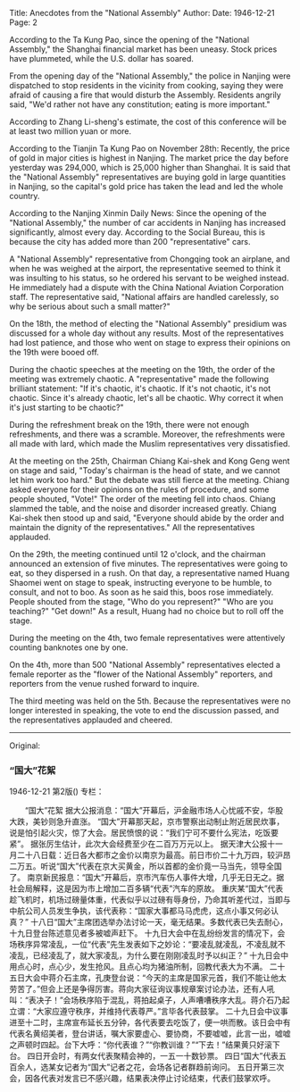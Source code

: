 Title: Anecdotes from the "National Assembly"
Author:
Date: 1946-12-21
Page: 2

According to the Ta Kung Pao, since the opening of the "National Assembly," the Shanghai financial market has been uneasy. Stock prices have plummeted, while the U.S. dollar has soared.

From the opening day of the "National Assembly," the police in Nanjing were dispatched to stop residents in the vicinity from cooking, saying they were afraid of causing a fire that would disturb the Assembly. Residents angrily said, "We'd rather not have any constitution; eating is more important."

According to Zhang Li-sheng's estimate, the cost of this conference will be at least two million yuan or more.

According to the Tianjin Ta Kung Pao on November 28th: Recently, the price of gold in major cities is highest in Nanjing. The market price the day before yesterday was 294,000, which is 25,000 higher than Shanghai. It is said that the "National Assembly" representatives are buying gold in large quantities in Nanjing, so the capital's gold price has taken the lead and led the whole country.

According to the Nanjing Xinmin Daily News: Since the opening of the "National Assembly," the number of car accidents in Nanjing has increased significantly, almost every day. According to the Social Bureau, this is because the city has added more than 200 "representative" cars.

A "National Assembly" representative from Chongqing took an airplane, and when he was weighed at the airport, the representative seemed to think it was insulting to his status, so he ordered his servant to be weighed instead. He immediately had a dispute with the China National Aviation Corporation staff. The representative said, "National affairs are handled carelessly, so why be serious about such a small matter?"

On the 18th, the method of electing the "National Assembly" presidium was discussed for a whole day without any results. Most of the representatives had lost patience, and those who went on stage to express their opinions on the 19th were booed off.

During the chaotic speeches at the meeting on the 19th, the order of the meeting was extremely chaotic. A "representative" made the following brilliant statement: "If it's chaotic, it's chaotic. If it's not chaotic, it's not chaotic. Since it's already chaotic, let's all be chaotic. Why correct it when it's just starting to be chaotic?"

During the refreshment break on the 19th, there were not enough refreshments, and there was a scramble. Moreover, the refreshments were all made with lard, which made the Muslim representatives very dissatisfied.

At the meeting on the 25th, Chairman Chiang Kai-shek and Kong Geng went on stage and said, "Today's chairman is the head of state, and we cannot let him work too hard." But the debate was still fierce at the meeting. Chiang asked everyone for their opinions on the rules of procedure, and some people shouted, "Vote!" The order of the meeting fell into chaos. Chiang slammed the table, and the noise and disorder increased greatly. Chiang Kai-shek then stood up and said, "Everyone should abide by the order and maintain the dignity of the representatives." All the representatives applauded.

On the 29th, the meeting continued until 12 o'clock, and the chairman announced an extension of five minutes. The representatives were going to eat, so they dispersed in a rush. On that day, a representative named Huang Shaomei went on stage to speak, instructing everyone to be humble, to consult, and not to boo. As soon as he said this, boos rose immediately. People shouted from the stage, "Who do you represent?" "Who are you teaching?" "Get down!" As a result, Huang had no choice but to roll off the stage.

During the meeting on the 4th, two female representatives were attentively counting banknotes one by one.

On the 4th, more than 500 "National Assembly" representatives elected a female reporter as the "flower of the National Assembly" reporters, and reporters from the venue rushed forward to inquire.

The third meeting was held on the 5th. Because the representatives were no longer interested in speaking, the vote to end the discussion passed, and the representatives applauded and cheered.



<hr /> 

Original: 


### “国大”花絮

1946-12-21
第2版()
专栏：

　　“国大”花絮
    据大公报消息：“国大”开幕后，沪金融市场人心忧戚不安，华股大跌，美钞则急升直涨。
    “国大”开幕那天起，京市警察出动制止附近居民炊事，说是怕引起火灾，惊了大会。居民愤恨的说：“我们宁可不要什么宪法，吃饭要紧”。
    据张厉生估计，此次大会经费至少在二百万万元以上。
    据天津大公报十一月二十八日载：近日各大都市之金价以南京为最高。前日市价二十九万四，较沪昂二万五。听说“国大”代表在京大买黄金，所以首都的金价竟一马当先，领导全国了。
    南京新民报息：“国大”开幕后，京市汽车伤人事件大增，几乎无日无之。据社会局解释，这是因为市上增加二百多辆“代表”汽车的原故。
    重庆某“国大”代表趁飞机时，机场过磅量体重，代表似乎以过磅有辱身份，乃命其听差代过，当即与中航公司人员发生争执，该代表称：“国家大事都马马虎虎，这点小事又何必认真？”
    十八日“国大”主席团选举办法讨论一天，毫无结果。多数代表已失去耐心，十九日登台陈述意见者多被嘘声赶下。
    十九日大会中在乱纷纷发言的情况下，会场秩序异常凌乱，一位“代表”先生发表如下之妙论：“要凌乱就凌乱，不凌乱就不凌乱，已经凌乱了，就大家凌乱，为什么要在刚刚凌乱时予以纠正？”
    十九日会中用点心时，点心少，发生抢风。且点心均为猪油所制，回教代表大为不满。
    二十五日大会中蒋介石主席，孔庚登台说：“今天的主席是国家元首，我们不能让他太劳苦了。”但会上还是争得厉害。蒋向大家征询议事规章案讨论办法，还有人吼叫：“表决子！”会场秩序陷于混乱，蒋拍起桌子，人声嘈嘈秩序大乱。蒋介石乃起立谓：“大家应遵守秩序，并维持代表尊严。”言毕各代表鼓掌。
    二十九日会中议事进至十二时，主席宣布延长五分钟，各代表要去吃饭了，便一哄而散。该日会中有代表名黄绍美者，登台讲话，嘱大家要虚心、要协商，不要嘘嘘，此言一出，嘘嘘之声顿时四起。台下大呼：“你代表谁？”“你教训谁？”“下去！”结果黄只好滚下台。
    四日开会时，有两女代表聚精会神的，一五一十数钞票。
    四日“国大”代表五百余人，选某女记者为“国大”记者之花，会场各记者群趋前询问。
    五日开第三次会，因各代表对发言已不感兴趣，结果表决停止讨论结束，代表们鼓掌欢呼。
